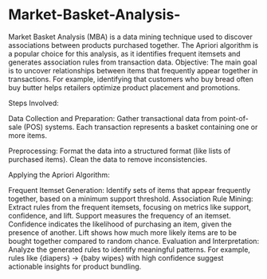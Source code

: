 # Market-Basket-Analysis-
Market Basket Analysis (MBA) is a data mining technique used to discover associations between products purchased together.  The Apriori algorithm is a popular choice for this analysis, as it identifies frequent itemsets and generates association rules from transaction data. 
Objective:
The main goal is to uncover relationships between items that frequently appear together in transactions. For example, identifying that customers who buy bread often buy butter helps retailers optimize product placement and promotions.

Steps Involved:

Data Collection and Preparation:
Gather transactional data from point-of-sale (POS) systems. Each transaction represents a basket containing one or more items.

Preprocessing:
Format the data into a structured format (like lists of purchased items). Clean the data to remove inconsistencies.

Applying the Apriori Algorithm:

Frequent Itemset Generation: Identify sets of items that appear frequently together, based on a minimum support threshold.
Association Rule Mining: Extract rules from the frequent itemsets, focusing on metrics like support, confidence, and lift.
Support measures the frequency of an itemset.
Confidence indicates the likelihood of purchasing an item, given the presence of another.
Lift shows how much more likely items are to be bought together compared to random chance.
Evaluation and Interpretation:
Analyze the generated rules to identify meaningful patterns. For example, rules like {diapers} → {baby wipes} with high confidence suggest actionable insights for product bundling.
